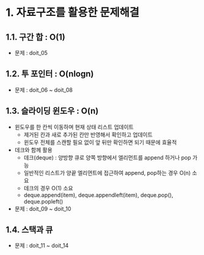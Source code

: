 # 1. 자료구조를 활용한 문제해결
## 1.1. 구간 합 : O(1)
- 문제 : doit_05
## 1.2. 투 포인터 : O(nlogn)
- 문제 : doit_06 ~ doit_08
## 1.3. 슬라이딩 윈도우 : O(n)
- 윈도우를 한 칸씩 이동하며 현재 상태 리스트 업데이트
  - 제거된 칸과 새로 추가된 칸만 반영해서 확인하고 업데이트
  - 윈도우 전체를 스캔할 필요 없이 앞 뒤만 확인하면 되기 때문에 효율적
- 데크와 함께 활용
  - 데크(deque) : 양방향 큐로 양쪽 방향에서 엘리먼트를 append 하거나 pop 가능
  - 일반적인 리스트가 양끝 엘리먼트에 접근하여 append, pop하는 경우 O(n) 소요
  - 데크의 경우 O(1) 소요
  - deque.append(item), deque.appendleft(item), deque.pop(), deque.popleft()
- 문제 : doit_09 ~ doit_10
## 1.4. 스택과 큐
- 문제 : doit_11 ~ doit_14
## 
